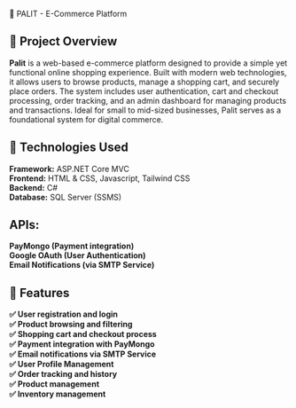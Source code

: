 🛒 PALIT - E-Commerce Platform

## 📌 Project Overview
**Palit** is a web-based e-commerce platform designed to provide a simple yet functional online shopping experience. Built with modern web technologies, it allows users to browse products, manage a shopping cart, and securely place orders. The system includes user authentication, cart and checkout processing, order tracking, and an admin dashboard for managing products and transactions. Ideal for small to mid-sized businesses, Palit serves as a foundational system for digital commerce.

## 🔧 Technologies Used
**Framework:** ASP.NET Core MVC  
**Frontend:** HTML & CSS, Javascript, Tailwind CSS  
**Backend:** C#  
**Database:** SQL Server (SSMS)  

## APIs:
**PayMongo (Payment integration)**  
**Google OAuth (User Authentication)**  
**Email Notifications (via SMTP Service)**

## 🚀 Features
**✅ User registration and login**  
**✅ Product browsing and filtering**  
**✅ Shopping cart and checkout process**  
**✅ Payment integration with PayMongo**  
**✅ Email notifications via SMTP Service**  
**✅ User Profile Management**  
**✅ Order tracking and history**  
**✅ Product management**  
**✅ Inventory management**  
